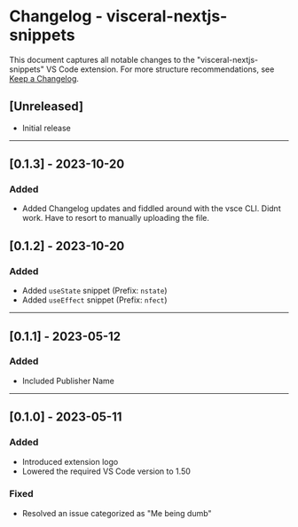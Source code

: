 # Changelog - visceral-nextjs-snippets

This document captures all notable changes to the "visceral-nextjs-snippets" VS Code extension. For more structure recommendations, see [Keep a Changelog](http://keepachangelog.com/).

## [Unreleased]

- Initial release

---

## [0.1.3] - 2023-10-20

### Added

-   Added Changelog updates and fiddled around with the vsce CLI. Didnt work. Have to resort to manually uploading the file.

## [0.1.2] - 2023-10-20

### Added

- Added `useState` snippet (Prefix: `nstate`)
- Added `useEffect` snippet (Prefix: `nfect`)

---

## [0.1.1] - 2023-05-12

### Added

- Included Publisher Name

---

## [0.1.0] - 2023-05-11

### Added

- Introduced extension logo
- Lowered the required VS Code version to 1.50

### Fixed

- Resolved an issue categorized as "Me being dumb"
